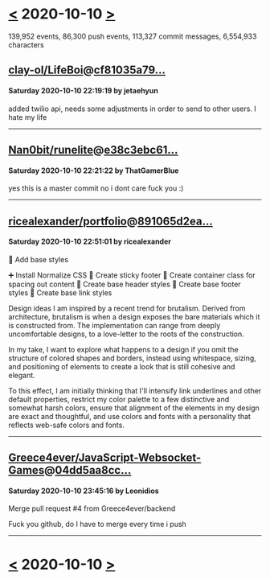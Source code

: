 # [<](2020-10-09.md) 2020-10-10 [>](2020-10-11.md)

139,952 events, 86,300 push events, 113,327 commit messages, 6,554,933 characters


## [clay-ol/LifeBoi](https://github.com/clay-ol/LifeBoi)@[cf81035a79...](https://github.com/clay-ol/LifeBoi/commit/cf81035a79766760922f1b820bd13e701a0ee6a3)
#### Saturday 2020-10-10 22:19:19 by jetaehyun

added twilio api, needs some adjustments in order to send to other users. I hate my life

---
## [Nan0bit/runelite](https://github.com/Nan0bit/runelite)@[e38c3ebc61...](https://github.com/Nan0bit/runelite/commit/e38c3ebc61c63d03a34249ce03b53afc0737149c)
#### Saturday 2020-10-10 22:21:22 by ThatGamerBlue

yes this is a master commit no i dont care fuck you :)

---
## [ricealexander/portfolio](https://github.com/ricealexander/portfolio)@[891065d2ea...](https://github.com/ricealexander/portfolio/commit/891065d2eaa517b883ca08f23feaac89a2b9e4e8)
#### Saturday 2020-10-10 22:51:01 by ricealexander

:lipstick: Add base styles

:heavy_plus_sign: Install Normalize CSS
:lipstick: Create sticky footer
:lipstick: Create container class for spacing out content
:lipstick: Create base header styles
:lipstick: Create base footer styles
:lipstick: Create base link styles

Design ideas
I am inspired by a recent trend for brutalism. Derived from architecture, brutalism is when a design exposes the bare materials which it is constructed from. The implementation can range from deeply uncomfortable designs, to a love-letter to the roots of the construction.

In my take, I want to explore what happens to a design if you omit the structure of colored shapes and borders, instead using whitespace, sizing, and positioning of elements to create a look that is still cohesive and elegant.

To this effect, I am initially thinking that I'll intensify link underlines and other default properties, restrict my color palette to a few distinctive and somewhat harsh colors, ensure that alignment of the elements in my design are exact and thoughtful, and use colors and fonts with a personality that reflects web-safe colors and fonts.

---
## [Greece4ever/JavaScript-Websocket-Games](https://github.com/Greece4ever/JavaScript-Websocket-Games)@[04dd5aa8cc...](https://github.com/Greece4ever/JavaScript-Websocket-Games/commit/04dd5aa8ccc932a23f1b07d01e03265f966d4a8d)
#### Saturday 2020-10-10 23:45:16 by Leonidios

Merge pull request #4 from Greece4ever/backend

Fuck you github, do I have to merge every time i push

---

# [<](2020-10-09.md) 2020-10-10 [>](2020-10-11.md)


